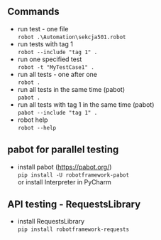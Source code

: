 

## Commands
 
- run test - one file  
  `robot .\Automation\sekcja501.robot`
- run tests with tag 1  
  `robot --include "tag 1" .`
- run one specified test  
  `robot -t "MyTestCase1" .`
- run all tests - one after one  
  `robot .`
- run all tests in the same time (pabot)  
  `pabot .`
- run all tests with tag 1 in the same time (pabot)  
  `pabot --include "tag 1" .`
- robot help  
  `robot --help`

## pabot for parallel testing

- install pabot (https://pabot.org/)  
  `pip install -U robotframework-pabot`  
  or install Interpreter in PyCharm

## API testing - RequestsLibrary

- install RequestsLibrary  
  `pip install robotframework-requests`